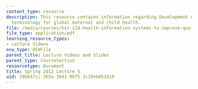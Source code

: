 ```yaml
---
content_type: resource
description: This resource contains information regarding Development of standard
  terminology for global maternal and child health.
file: /media/courses/hst-s14-health-information-systems-to-improve-quality-of-care-in-resource-poor-settings-spring-2012/20b847cc365a364106f52c28eb051019_MITHST_S14S12_lec10_1205.pdf
file_type: application/pdf
learning_resource_types:
- Lecture Videos
ocw_type: OCWFile
parent_title: Lecture Videos and Slides
parent_type: CourseSection
resourcetype: Document
title: Spring 2012 Lecture 5
uid: 20b847cc-365a-3641-06f5-2c28eb051019
---
```

